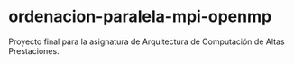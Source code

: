 # ordenacion-paralela-mpi-openmp
Proyecto final para la asignatura de Arquitectura de Computación de Altas Prestaciones.
